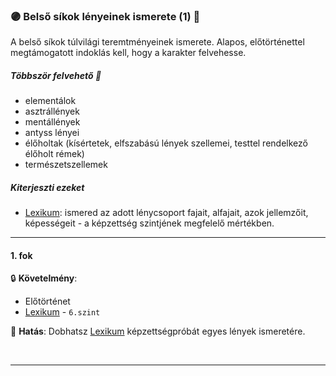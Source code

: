 ### 🟣 Belső síkok lényeinek ismerete (1) 🔁

A belső síkok túlvilági teremtményeinek ismerete. Alapos, előtörténettel megtámogatott indoklás kell, hogy a karakter felvehesse.

##### Többször felvehető 🔁

- elementálok
- asztrállények
- mentállények
- antyss lényei
- élőholtak (kísértetek, elfszabású lények szellemei, testtel rendelkező élőholt rémek)
- természetszellemek

##### Kiterjeszti ezeket

- [Lexikum](../kepzettsegek.szekunder/lexikum.md): ismered az adott lénycsoport fajait, alfajait, azok jellemzőit, képességeit - a képzettség szintjének megfelelő mértékben.

---
#### 1. fok

🔒 **Követelmény**:
- Előtörténet
- [Lexikum](../kepzettsegek.szekunder/lexikum.md) - `6.szint`

🌟 **Hatás**:  Dobhatsz [Lexikum](../kepzettsegek.szekunder/lexikum.md) képzettségpróbát egyes lények ismeretére.

<br />

---
